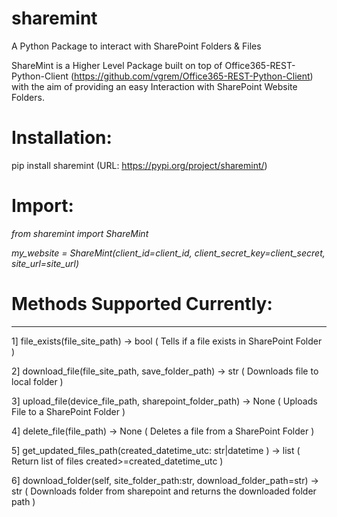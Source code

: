 # sharemint
A Python Package to interact with SharePoint Folders &amp; Files

ShareMint is a Higher Level Package built on top of Office365-REST-Python-Client (https://github.com/vgrem/Office365-REST-Python-Client) with the aim of providing an easy Interaction with SharePoint Website Folders.

# Installation: 
pip install sharemint
(URL: https://pypi.org/project/sharemint/)

# Import: 
_from sharemint import ShareMint_

_my_website = ShareMint(client_id=client_id, client_secret_key=client_secret, site_url=site_url)_



# Methods Supported Currently:
-------
1] file_exists(file_site_path) -> bool ( Tells if a file exists in SharePoint Folder ) 

2] download_file(file_site_path, save_folder_path) -> str ( Downloads file to local folder )

3] upload_file(device_file_path, sharepoint_folder_path) -> None ( Uploads File to a SharePoint Folder )

4] delete_file(file_path) -> None ( Deletes a file from a SharePoint Folder )

5] get_updated_files_path(created_datetime_utc: str|datetime ) -> list ( Return list of files created>=created_datetime_utc )

6] download_folder(self, site_folder_path:str, download_folder_path=str) -> str ( Downloads folder from sharepoint and returns the downloaded folder path )
